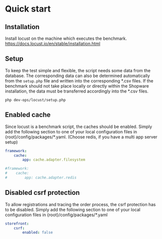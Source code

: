 # Quick start

## Installation
Install locust on the machine which executes the benchmark. https://docs.locust.io/en/stable/installation.html

## Setup
To keep the test simple and flexible, the script needs some data from the database.
The corresponding data can also be determined automatically from the `setup.php` file and written into the corresponding *.csv files.
If the benchmark should not take place locally or directly within the Shopware installation, the data must be transferred accordingly into the *.csv files.
```shell
php dev-ops/locust/setup.php
```

## Enabled cache
Since locust is a benchmark script, the caches should be enabled.
Simply add the following section to one of your local configuration files in {root}/config/packages/*.yaml. 
(Choose redis, if you have a multi app server setup)

```yaml
framework:
    cache:
        app: cache.adapter.filesystem

#framework:
#    cache:
#        app: cache.adapter.redis
```

## Disabled csrf protection 
To allow registrations and tracing the order process, the csrf protection has to be disabled. 
Simply add the following section to one of your local configuration files in {root}/config/packages/*.yaml

```yaml
storefront:
    csrf:
        enabled: false
```
